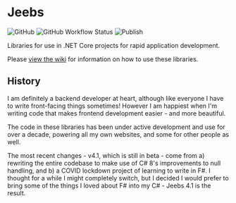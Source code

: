 # Jeebs

![GitHub](https://img.shields.io/github/license/bencgreen/jeebs) ![GitHub Workflow Status](https://img.shields.io/github/workflow/status/bencgreen/jeebs/.Publish) ![Publish](https://github.com/bencgreen/jeebs/workflows/Publish/badge.svg)

Libraries for use in .NET Core projects for rapid application development.

Please [view the wiki](https://github.com/bencgreen/jeebs/wiki) for information on how to use these libraries.

## History

I am definitely a backend developer at heart, although like everyone I have to write front-facing things sometimes!  However I am happiest when I'm writing code that makes frontend development easier - and more beautiful.

The code in these libraries has been under active development and use for over a decade, powering all my own websites, and some for other people as well.

The most recent changes - v4.1, which is still in beta - come from a) rewriting the entire codebase to make use of C# 8's improvements to null handling, and b) a COVID lockdown project of learning to write in F#.  I thought for a while I might completely switch, but I decided I would prefer to bring some of the things I loved about F# into my C# - Jeebs 4.1 is the result.
